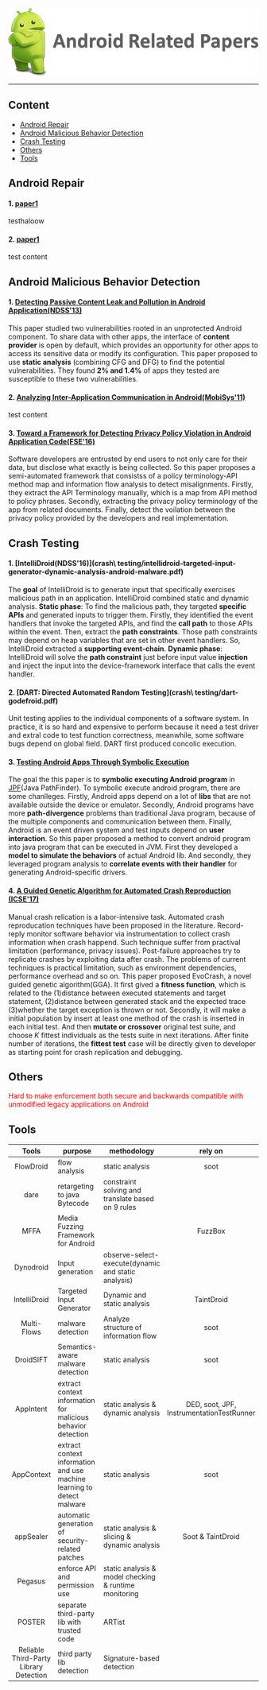 ![android](others/ANDROID.png)
______

<h2 id="1">Content</h2>

* [Android Repair](#1)
* [Android Malicious Behavior Detection](#2)
* [Crash Testing](#3)
* [Others](#4)
* [Tools](#5)

<h2 id="1">Android Repair</h2>

#### 1. [paper1]() ####

testhaloow

#### 2. [paper1]() ####

test content



<h2 id="2">Android Malicious Behavior Detection</h2>

#### 1. [Detecting Passive Content Leak and Pollution in Android Application(NDSS'13)](https://www.internetsociety.org/sites/default/files/02_3_0.pdf) ####

This paper studied two vulnerabilities rooted in an unprotected Android component. To share data with other apps, the interface of **content provider** is open by default, which provides an opportunity for other apps to access its sensitive data or modify its configuration. This paper proposed to use **static analysis** (combining CFG and DFG) to find the potential vulnerabilities. They found **2% and 1.4%** of apps they tested are susceptible to these two vulnerabilities.

#### 2. [Analyzing Inter-Application Communication in Android(MobiSys'11)](https://dl.acm.org/citation.cfm?id=2000018) ####

test content

#### 3. [Toward a Framework for Detecting Privacy Policy Violation in Android Application Code(FSE'16)](https://dl.acm.org/citation.cfm?id=2884855) ####
Software developers are entrusted by end users to not only care for their data, but disclose what exactly is being collected. So this paper proposes a semi-automated framework that consistss of a policy terminology-API method map and information flow analysis to detect misalignments. Firstly, they extract the API Terminology manually, which is a map from API method to policy phrases. Secondly, extracting the privacy policy terminology of the app from related documents. Finally, detect the voilation between the privacy policy provided by the developers and real implementation.


<h2 id="3">Crash Testing</h2>

#### 1. [IntelliDroid(NDSS'16)](crash\ testing/intellidroid-targeted-input-generator-dynamic-analysis-android-malware.pdf) ####

The **goal** of IntelliDroid is to generate input that specifically exercises malicious path in an application. IntelliDroid combined static and dynamic analysis. **Static phase**: To find the malicious path, they targeted **specific APIs** and generated inputs to trigger them. Firstly, they identified the event handlers that invoke the targeted APIs, and find the **call path** to those APIs within the event. Then, extract the **path constraints**. Those path constraints may depend on heap variables that are set in other event handlers. So, IntelliDroid extracted a **supporting event-chain**. **Dynamic phase**: IntelliDroid will solve the **path constraint** just before input value **injection** and inject the input into the device-framework interface that calls the event handler.

#### 2. [DART: Directed Automated Random Testing](crash\ testing/dart-godefroid.pdf) ####

Unit testing applies to the individual components of a software system. In practice, it is so hard and expensive to perform because it need a test driver and extral code to test function correctness, meanwhile, some software bugs depend on global field. DART first produced concolic execution.

#### 3. [Testing Android Apps Through Symbolic Execution](https://dl.acm.org/citation.cfm?id=2382798) ####

The goal the this paper is to **symbolic executing Android program** in [JPF](http://babelfish.arc.nasa.gov/trac/jpf/wiki/projects/jpf-symbc)(Java PathFinder). To symbolic execute android program, there are some chanlleges. Firstly, Android apps depend on a lot of **libs** that are not available outside the device or emulator. Secondly, Android programs have more **path-divergence** problems than traditional Java program, because of the multiple components and communication between them. Finally, Android is an event driven system and test inputs depend on **user interaction**. So this paper proposed a method to convert android program into java program that can be executed in JVM. First they developed a **model to simulate the behaviors** of actual Android lib. And secondly, they leveraged program analysis to **correlate events with their handler** for generating Android-specific drivers.

#### 4. [A Guided Genetic Algorithm for Automated Crash Reproduction (ICSE'17)]() ####

Manual crash relication is a labor-intensive task. Automated crash reproducation techniques have been proposed in the literature. Record-reply monitor software behavior via instrumentation to collect crash information when crash happend. Such technique suffer from practival limitation (performance, privacy issues). Post-failure approaches try to replicate crashes by exploiting data after crash.
The problems of current techniques is practical limitation, such as environment dependencies, performance overhead and so on. This paper proposed EvoCrash, a novel guided genetic algorithm(GGA). It first gived a **fitness function**, which is related to the (1)distance between executed statements and target statement, (2)distance between generated stack and the expected trace (3)whether the target exception is thrown or not. Secondly, it will make a initial population by insert at least one method of the crash is inserted in each initial test. And then **mutate or crossover** original test suite, and choose *K* fittest individuals as the tests suite in next iterations. After finite number of iterations, the **fittest test** case will be directly given to developer as starting point for crash replication and debugging.

<h2 id="4">Others</h2>
<font color=#FF0000> Hard to make enforcement both secure and backwards compatible with unmodified legacy applications on Android</font>

<h2 id="5">Tools</h2>

| Tools  |	purpose	| methodology |	rely on	|
| :----: |  -----   |   -----     | :-----: |
|FlowDroid|	flow analysis	|static analysis|	soot|	500(google play)+1000(virusShare)|
|dare|	retargeting to java Bytecode|	constraint solving and translate based on 9 rules |	|
|MFFA|	Media Fuzzing Framework for Android	||	FuzzBox	||
|Dynodroid	|Input generation	|observe-select-execute(dynamic and static analysis)|		|
|IntelliDroid|	Targeted Input Generator|	Dynamic and static analysis|	TaintDroid 	|
|Multi-Flows|	malware detection	|Analyze structure of information flow	|soot|
|DroidSIFT|	Semantics-aware malware detection|	static analysis|	soot|	|
|AppIntent|	extract context information for malicious behavior detection|	static analysis & dynamic analysis	|DED, soot, JPF, InstrumentationTestRunner	|
|AppContext|	extract context information and use machine learning to detect malware	|static analysis	|soot	|
|appSealer|	automatic generation of security-related patches	|static analysis & slicing & dynamic analysis|	Soot & TaintDroid|
|Pegasus|	enforce API and permission use|	static analysis & model checking & runtime monitoring|		|
|POSTER	|separate third-party lib with trusted code	|	ARTist||
|Reliable Third-Party Library Detection|	third party lib detection|	Signature-based detection|||
